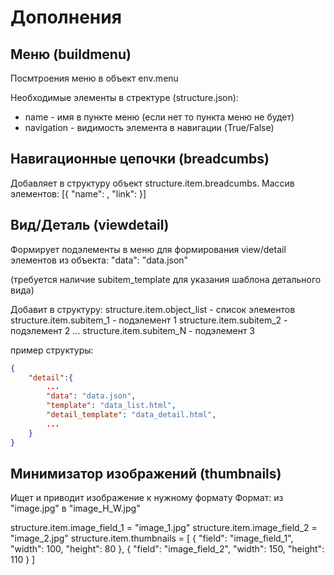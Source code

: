 
Дополнения
==========

Меню (buildmenu)
----------------------

Посмтроения меню в объект env.menu

Необходимые элементы в стректуре (structure.json):

* name - имя в пункте меню (если нет то пункта меню не будет)
* navigation - видимость элемента в навигации (True/False)



Навигационные цепочки (breadcumbs)
----------------------------------

Добавляет в структуру объект structure.item.breadcumbs.
Массив элементов: [{ "name": <name>, "link": <link> }]



Вид/Деталь (viewdetail)
-----------------------

Формирует подэлементы в меню для формирования view/detail элементов из объекта:
"data": "data.json"

(требуется наличие subitem_template для указания шаблона детального вида)

Добавит в структуру:
structure.item.object_list - список элементов
structure.item.subitem_1 - подэлемент 1
structure.item.subitem_2 - подэлемент 2
...
structure.item.subitem_N - подэлемент 3


пример структуры:

```json
{
    "detail":{
        ...
        "data": "data.json",
        "template": "data_list.html",
        "detail_template": "data_detail.html",
        ...
    }
}
```


Минимизатор изображений (thumbnails)
-----------------------

Ищет и приводит изображение к нужному формату
Формат: из "image.jpg" в "image_H_W.jpg"

structure.item.image_field_1 = "image_1.jpg"
structure.item.image_field_2 = "image_2.jpg"
structure.item.thumbnails = [
    { "field": "image_field_1", "width": 100, "height": 80 },
    { "field": "image_field_2", "width": 150, "height": 110 }
]